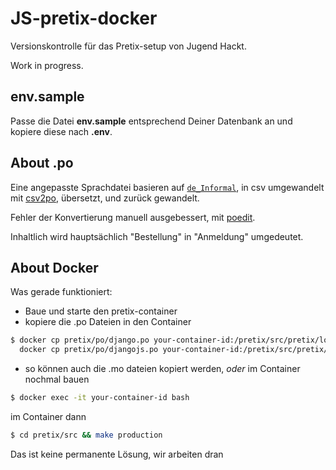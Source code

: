 # JS-pretix-docker

Versionskontrolle für das Pretix-setup von Jugend Hackt.

Work in progress.

## env.sample
Passe die Datei **env.sample** entsprechend Deiner Datenbank an und kopiere diese nach **.env**.

## About .po

Eine angepasste Sprachdatei basieren auf [`de_Informal`](https://github.com/pretix/pretix/tree/master/src/pretix/locale/de_Informal), in csv umgewandelt mit [csv2po](http://docs.translatehouse.org/projects/translate-toolkit/en/latest/commands/csv2po.html),
übersetzt, und zurück gewandelt.

Fehler der Konvertierung manuell ausgebessert, mit [poedit](https://poedit.net).

Inhaltlich wird hauptsächlich "Bestellung" in "Anmeldung" umgedeutet.

## About Docker

Was gerade funktioniert:

- Baue und starte den pretix-container
- kopiere die .po Dateien in den Container

``` bash
$ docker cp pretix/po/django.po your-container-id:/pretix/src/pretix/locale/de_Informal/LC_MESSAGES && \
  docker cp pretix/po/djangojs.po your-container-id:/pretix/src/pretix/locale/de_Informal/LC_MESSAGES
```

- so können auch die .mo dateien kopiert werden, _oder_ im Container nochmal bauen

``` bash
$ docker exec -it your-container-id bash
```
im Container dann

``` bash
$ cd pretix/src && make production
```

Das ist keine permanente Lösung, wir arbeiten dran
